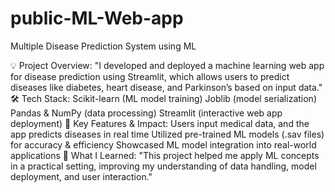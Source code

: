 # public-ML-Web-app
Multiple Disease Prediction System using ML



💡 Project Overview:
"I developed and deployed a machine learning web app for disease prediction using Streamlit, which allows users to predict diseases like diabetes, heart disease, and Parkinson’s based on input data."
🛠 Tech Stack:
Scikit-learn (ML model training)
Joblib (model serialization)
Pandas & NumPy (data processing)
Streamlit (interactive web app deployment)
📌 Key Features & Impact:
Users input medical data, and the app predicts diseases in real time
Utilized pre-trained ML models (.sav files) for accuracy & efficiency
Showcased ML model integration into real-world applications
🚀 What I Learned:
"This project helped me apply ML concepts in a practical setting, improving my understanding of data handling, model deployment, and user interaction."
